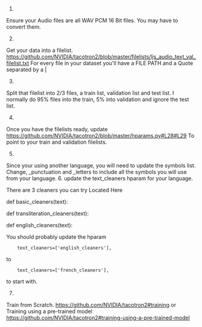 1.
Ensure your Audio files are all WAV PCM 16 Bit files. You may have to convert them.

2.
Get your data into a filelist.
https://github.com/NVIDIA/tacotron2/blob/master/filelists/ljs_audio_text_val_filelist.txt
For every file in your dataset you'll have a
FILE PATH and a Quote separated by a |

3.
Split that filelist into 2/3 files, a train list, validation list and test list.
I normally do 95% files into the train, 5% into validation and ignore the test list.

4.
Once you have the filelists ready, update
https://github.com/NVIDIA/tacotron2/blob/master/hparams.py#L28#L29
To point to your train and validation filelists.

5.
Since your using another language, you will need to update the symbols list.
Change,
_punctuation and _letters
to include all the symbols you will use from your language.
6.
update the text_cleaners hparam for your language.

There are 3 cleaners you can try
Located Here

def basic_cleaners(text):

def transliteration_cleaners(text):

def english_cleaners(text):

You should probably update the hparam

        text_cleaners=['english_cleaners'],

to

        text_cleaners=['french_cleaners'],

to start with.

7.
Train from Scratch.
https://github.com/NVIDIA/tacotron2#training
or
Training using a pre-trained model
https://github.com/NVIDIA/tacotron2#training-using-a-pre-trained-model